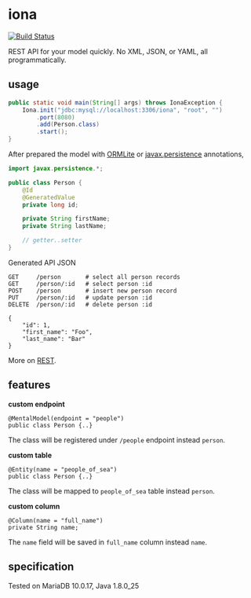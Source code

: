 iona
=====

[![Build Status][travis-img]][travis-url]

[travis-img]: http://img.shields.io/travis/drabiter/iona.svg?style=flat-square
[travis-url]: https://travis-ci.org/drabiter/iona

REST API for your model quickly. No XML, JSON, or YAML, all programmatically.

## usage
```java
public static void main(String[] args) throws IonaException {
    Iona.init("jdbc:mysql://localhost:3306/iona", "root", "")
        .port(8080)
        .add(Person.class)
        .start();
}
```
After prepared the model with [ORMLite](http://ormlite.com/javadoc/ormlite-core/doc-files/ormlite_2.html#Local-Annotations) or [javax.persistence](http://ormlite.com/javadoc/ormlite-core/doc-files/ormlite_2.html#Javax-Persistence-Annotations) annotations,
```java
import javax.persistence.*;

public class Person {
    @Id
    @GeneratedValue
    private long id;

    private String firstName;
    private String lastName;

    // getter..setter
}
```
Generated API JSON
```
GET     /person       # select all person records
GET     /person/:id   # select person :id
POST    /person       # insert new person record
PUT     /person/:id   # update person :id
DELETE  /person/:id   # delete person :id

{
    "id": 1,
    "first_name": "Foo",
    "last_name": "Bar"
}
```
More on [REST](https://github.com/drabiter/iona/wiki/REST-Specification).

## features
**custom endpoint**
```
@MentalModel(endpoint = "people")
public class Person {..}
```
The class will be registered under `/people` endpoint instead `person`.

**custom table**
```
@Entity(name = "people_of_sea")
public class Person {..}
```
The class will be mapped to `people_of_sea` table instead `person`.

**custom column**
```
@Column(name = "full_name")
private String name;
```
The `name` field will be saved in `full_name` column instead `name`.

## specification
Tested on MariaDB 10.0.17, Java 1.8.0_25
